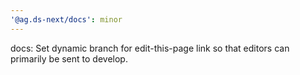 ```yaml
---
'@ag.ds-next/docs': minor
---
```


docs: Set dynamic branch for edit-this-page link so that editors can primarily be sent to develop.
